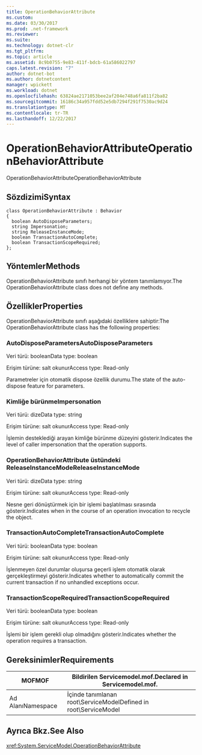 ```yaml
---
title: OperationBehaviorAttribute
ms.custom: 
ms.date: 03/30/2017
ms.prod: .net-framework
ms.reviewer: 
ms.suite: 
ms.technology: dotnet-clr
ms.tgt_pltfrm: 
ms.topic: article
ms.assetid: 8c9b0755-9e83-411f-bdcb-61a586022797
caps.latest.revision: "7"
author: dotnet-bot
ms.author: dotnetcontent
manager: wpickett
ms.workload: dotnet
ms.openlocfilehash: 63824ae2171053bee2af204e748a6fa811f2ba82
ms.sourcegitcommit: 16186c34a957fdd52e5db7294f291f7530ac9d24
ms.translationtype: MT
ms.contentlocale: tr-TR
ms.lasthandoff: 12/22/2017
---
```

# <a name="operationbehaviorattribute"></a><span data-ttu-id="be4c5-102">OperationBehaviorAttribute</span><span class="sxs-lookup"><span data-stu-id="be4c5-102">OperationBehaviorAttribute</span></span>
<span data-ttu-id="be4c5-103">OperationBehaviorAttribute</span><span class="sxs-lookup"><span data-stu-id="be4c5-103">OperationBehaviorAttribute</span></span>  
  
## <a name="syntax"></a><span data-ttu-id="be4c5-104">Sözdizimi</span><span class="sxs-lookup"><span data-stu-id="be4c5-104">Syntax</span></span>  
  
```  
class OperationBehaviorAttribute : Behavior  
{  
  boolean AutoDisposeParameters;  
  string Impersonation;  
  string ReleaseInstanceMode;  
  boolean TransactionAutoComplete;  
  boolean TransactionScopeRequired;  
};  
```  
  
## <a name="methods"></a><span data-ttu-id="be4c5-105">Yöntemler</span><span class="sxs-lookup"><span data-stu-id="be4c5-105">Methods</span></span>  
 <span data-ttu-id="be4c5-106">OperationBehaviorAttribute sınıfı herhangi bir yöntem tanımlamıyor.</span><span class="sxs-lookup"><span data-stu-id="be4c5-106">The OperationBehaviorAttribute class does not define any methods.</span></span>  
  
## <a name="properties"></a><span data-ttu-id="be4c5-107">Özellikler</span><span class="sxs-lookup"><span data-stu-id="be4c5-107">Properties</span></span>  
 <span data-ttu-id="be4c5-108">OperationBehaviorAttribute sınıfı aşağıdaki özelliklere sahiptir:</span><span class="sxs-lookup"><span data-stu-id="be4c5-108">The OperationBehaviorAttribute class has the following properties:</span></span>  
  
### <a name="autodisposeparameters"></a><span data-ttu-id="be4c5-109">AutoDisposeParameters</span><span class="sxs-lookup"><span data-stu-id="be4c5-109">AutoDisposeParameters</span></span>  
 <span data-ttu-id="be4c5-110">Veri türü: boolean</span><span class="sxs-lookup"><span data-stu-id="be4c5-110">Data type: boolean</span></span>  
  
 <span data-ttu-id="be4c5-111">Erişim türüne: salt okunur</span><span class="sxs-lookup"><span data-stu-id="be4c5-111">Access type: Read-only</span></span>  
  
 <span data-ttu-id="be4c5-112">Parametreler için otomatik dispose özellik durumu.</span><span class="sxs-lookup"><span data-stu-id="be4c5-112">The state of the auto-dispose feature for parameters.</span></span>  
  
### <a name="impersonation"></a><span data-ttu-id="be4c5-113">Kimliğe bürünme</span><span class="sxs-lookup"><span data-stu-id="be4c5-113">Impersonation</span></span>  
 <span data-ttu-id="be4c5-114">Veri türü: dize</span><span class="sxs-lookup"><span data-stu-id="be4c5-114">Data type: string</span></span>  
  
 <span data-ttu-id="be4c5-115">Erişim türüne: salt okunur</span><span class="sxs-lookup"><span data-stu-id="be4c5-115">Access type: Read-only</span></span>  
  
 <span data-ttu-id="be4c5-116">İşlemin desteklediği arayan kimliğe bürünme düzeyini gösterir.</span><span class="sxs-lookup"><span data-stu-id="be4c5-116">Indicates the level of caller impersonation that the operation supports.</span></span>  
  
### <a name="releaseinstancemode"></a><span data-ttu-id="be4c5-117">OperationBehaviorAttribute üstündeki ReleaseInstanceMode</span><span class="sxs-lookup"><span data-stu-id="be4c5-117">ReleaseInstanceMode</span></span>  
 <span data-ttu-id="be4c5-118">Veri türü: dize</span><span class="sxs-lookup"><span data-stu-id="be4c5-118">Data type: string</span></span>  
  
 <span data-ttu-id="be4c5-119">Erişim türüne: salt okunur</span><span class="sxs-lookup"><span data-stu-id="be4c5-119">Access type: Read-only</span></span>  
  
 <span data-ttu-id="be4c5-120">Nesne geri dönüştürmek için bir işlemi başlatılması sırasında gösterir.</span><span class="sxs-lookup"><span data-stu-id="be4c5-120">Indicates when in the course of an operation invocation to recycle the object.</span></span>  
  
### <a name="transactionautocomplete"></a><span data-ttu-id="be4c5-121">TransactionAutoComplete</span><span class="sxs-lookup"><span data-stu-id="be4c5-121">TransactionAutoComplete</span></span>  
 <span data-ttu-id="be4c5-122">Veri türü: boolean</span><span class="sxs-lookup"><span data-stu-id="be4c5-122">Data type: boolean</span></span>  
  
 <span data-ttu-id="be4c5-123">Erişim türüne: salt okunur</span><span class="sxs-lookup"><span data-stu-id="be4c5-123">Access type: Read-only</span></span>  
  
 <span data-ttu-id="be4c5-124">İşlenmeyen özel durumlar oluşursa geçerli işlem otomatik olarak gerçekleştirmeyi gösterir.</span><span class="sxs-lookup"><span data-stu-id="be4c5-124">Indicates whether to automatically commit the current transaction if no unhandled exceptions occur.</span></span>  
  
### <a name="transactionscoperequired"></a><span data-ttu-id="be4c5-125">TransactionScopeRequired</span><span class="sxs-lookup"><span data-stu-id="be4c5-125">TransactionScopeRequired</span></span>  
 <span data-ttu-id="be4c5-126">Veri türü: boolean</span><span class="sxs-lookup"><span data-stu-id="be4c5-126">Data type: boolean</span></span>  
  
 <span data-ttu-id="be4c5-127">Erişim türüne: salt okunur</span><span class="sxs-lookup"><span data-stu-id="be4c5-127">Access type: Read-only</span></span>  
  
 <span data-ttu-id="be4c5-128">İşlemi bir işlem gerekli olup olmadığını gösterir.</span><span class="sxs-lookup"><span data-stu-id="be4c5-128">Indicates whether the operation requires a transaction.</span></span>  
  
## <a name="requirements"></a><span data-ttu-id="be4c5-129">Gereksinimler</span><span class="sxs-lookup"><span data-stu-id="be4c5-129">Requirements</span></span>  
  
|<span data-ttu-id="be4c5-130">MOF</span><span class="sxs-lookup"><span data-stu-id="be4c5-130">MOF</span></span>|<span data-ttu-id="be4c5-131">Bildirilen Servicemodel.mof.</span><span class="sxs-lookup"><span data-stu-id="be4c5-131">Declared in Servicemodel.mof.</span></span>|  
|---------|-----------------------------------|  
|<span data-ttu-id="be4c5-132">Ad Alanı</span><span class="sxs-lookup"><span data-stu-id="be4c5-132">Namespace</span></span>|<span data-ttu-id="be4c5-133">İçinde tanımlanan root\ServiceModel</span><span class="sxs-lookup"><span data-stu-id="be4c5-133">Defined in root\ServiceModel</span></span>|  
  
## <a name="see-also"></a><span data-ttu-id="be4c5-134">Ayrıca Bkz.</span><span class="sxs-lookup"><span data-stu-id="be4c5-134">See Also</span></span>  
 <xref:System.ServiceModel.OperationBehaviorAttribute>

